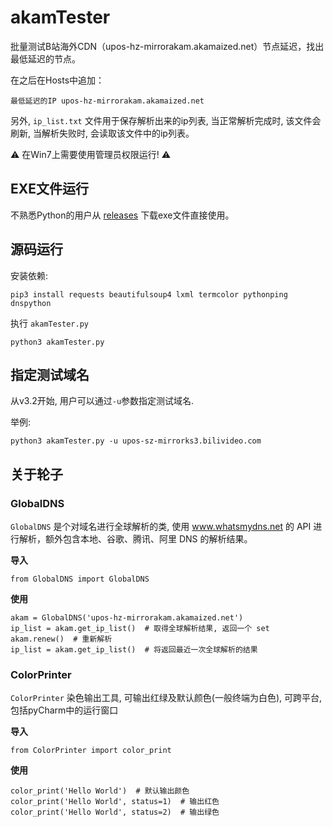 # akamTester
批量测试B站海外CDN（upos-hz-mirrorakam.akamaized.net）节点延迟，找出最低延迟的节点。

在之后在Hosts中追加：
```
最低延迟的IP upos-hz-mirrorakam.akamaized.net
```

另外, ```ip_list.txt``` 文件用于保存解析出来的ip列表, 当正常解析完成时, 该文件会刷新, 当解析失败时, 会读取该文件中的ip列表。
 
:warning: 在Win7上需要使用管理员权限运行! :warning:

## EXE文件运行
不熟悉Python的用户从 [releases](https://github.com/miyouzi/akamTester/releases/latest) 下载exe文件直接使用。

## 源码运行

安装依赖:
```
pip3 install requests beautifulsoup4 lxml termcolor pythonping dnspython
```

执行 ```akamTester.py```
```
python3 akamTester.py
```

## 指定测试域名

从v3.2开始, 用户可以通过```-u```参数指定测试域名.

举例:
```
python3 akamTester.py -u upos-sz-mirrorks3.bilivideo.com
```

## 关于轮子

### GlobalDNS
```GlobalDNS``` 是个对域名进行全球解析的类, 使用 www.whatsmydns.net 的 API 进行解析，额外包含本地、谷歌、腾讯、阿里 DNS 的解析结果。

**导入**
```
from GlobalDNS import GlobalDNS
```

**使用**
```
akam = GlobalDNS('upos-hz-mirrorakam.akamaized.net')
ip_list = akam.get_ip_list()  # 取得全球解析结果, 返回一个 set
akam.renew()  # 重新解析
ip_list = akam.get_ip_list()  # 将返回最近一次全球解析的结果
```

### ColorPrinter
```ColorPrinter``` 染色输出工具, 可输出红绿及默认颜色(一般终端为白色), 可跨平台, 包括pyCharm中的运行窗口

**导入**
```
from ColorPrinter import color_print
```

**使用**
```
color_print('Hello World')  # 默认输出颜色
color_print('Hello World', status=1)  # 输出红色
color_print('Hello World', status=2)  # 输出绿色
```